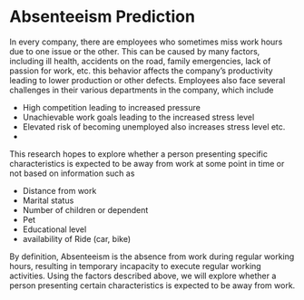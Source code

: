 # Absenteeism Prediction 
In every company, there are employees who sometimes miss work hours due to one issue or the other. This can be caused by many factors, including ill health, accidents on the road, family emergencies, lack of passion for work, etc. this behavior affects the company’s productivity leading to lower production or other defects. Employees also face several challenges in their various departments in the company, which include 
-	High competition leading to increased pressure 
-	Unachievable work goals leading to the increased stress level 
-	Elevated risk of becoming unemployed also increases stress level etc.
-	
This research hopes to explore whether a person presenting specific characteristics is expected to be away from work at some point in time or not based on information such as 
-	Distance from work
-	Marital status 
-	Number of children or dependent 
-	Pet 
-	Educational level 
-	availability of Ride (car, bike)




By definition, Absenteeism is the absence from work during regular working hours, resulting in temporary incapacity to execute regular working activities. Using the factors described above, we will explore whether a person presenting certain characteristics is expected to be away from work. 

